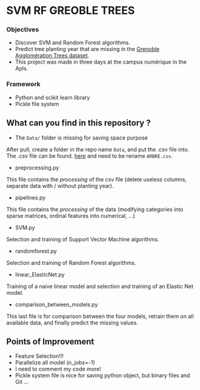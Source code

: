 # SVM RF GREOBLE TREES

### Objectives

* Discover SVM and Random Forest algorithms.  
* Predict tree planting year that are missing in the [Grenoble Agglomération Trees dataset](https://data.metropolegrenoble.fr/ckan/dataset/les-arbres-de-grenoble).  
* This project was made in three days at the campus numérique in the Apls.


### Framework

* Python and scikit learn library  
* Pickle file system

## What can you find in this repository ?

* The `Data/` folder is missing for saving space purpose

After pull, create a folder in the repo name `Data`, and put the .csv file into.  
The .csv file can be found. [here](https://data.metropolegrenoble.fr/ckan/dataset/les-arbres-de-grenoble) and need to be rename `ARBRE.csv`.
  
* preprocessing.py

This file contains the *processing* of the csv file (delete useless columns, separate data with / without planting year).

* pipelines.py

This file contains the *processing* of the data (modifying categories into sparse matrices, ordinal features into numerical, ...)

* SVM.py

Selection and training of Support Vector Machine algorithms.

* randomforest.py

Selection and training of Random Forest algorithms.

* linear_ElasticNet.py

Training of a naive linear model and selection and training of an Elastic Net model.

* comparison_between_models.py

This last file is for comparison between the four models, retrain them on all available data, and finally predict the missing values.


## Points of Improvement 

* Feature Selection!!!
* Parallelize all model (n_jobs=-1)
* I need to comment my code more!
* Pickle system file is nice for saving python object, but binary files and Git ...

